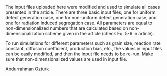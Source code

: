 
The input files uploaded here were modified and used to simulate all cases presented in the article. There are three basic input files; one for uniform defect generation case, one for non-uniform defect generation case, and one for radiation induced segregation case. All parameters are equal to non-dimensionalized numbers that are calculated based on non-dimensionalization scheme given in the article (check Eq. 5-6 in article). 

To run simulations for different parameters such as grain size, reaction rate constant, diffusion coefficient, production bias, etc., the values in input files can be easily modified, and then the input file needs to be re-run. Make sure that non-dimensionalized values are used in input file.

Abdurrahman Ozturk
